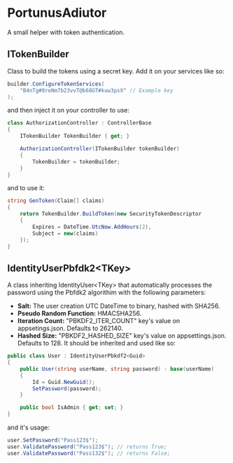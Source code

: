 # PortunusAdiutor
A small helper with token authentication.

## ITokenBuilder
Class to build the tokens using a secret key.
Add it on your services like so:
```csharp
builder.ConfigureTokenServices(
	"B4nTg#8reNm7b23vvT@b68GT#kuw3psX" // Example key
);
```
and then inject it on your controller to use:
```csharp
class AuthorizationController : ControllerBase
{
	ITokenBuilder TokenBuilder { get; }

	AuthorizationController(ITokenBuilder tokenBuilder)
	{
		TokenBuilder = tokenBuilder;
	}
}
```
and to use it:
```csharp
string GenToken(Claim[] claims)
{
	return TokenBuilder.BuildToken(new SecurityTokenDescriptor
	{
		Expires = DateTime.UtcNow.AddHours(2),
		Subject = new(claims)
	});
}
```
## IdentityUserPbfdk2\<TKey>
A class inheriting IdentityUser\<TKey> that automatically processes the password using the Pbfdk2 algorithim with the following parameters:
 -  **Salt:** The user creation UTC DateTime to binary, hashed with SHA256.
 -  **Pseudo Random Function:** HMACSHA256.
 -  **Iteration Count:** "PBKDF2_ITER_COUNT" key's value on appsetings.json. Defaults to 262140.
 -  **Hashed Size:** "PBKDF2_HASHED_SIZE" key's value on appsettings.json. Defaults to 128.
It should be inherited and used like so:
```csharp
public class User : IdentityUserPbkdf2<Guid>
{
	public User(string userName, string password) : base(userName)
	{
		Id = Guid.NewGuid();
		SetPassword(password);
	}

	public bool IsAdmin { get; set; }
}
```
and it's usage:
```csharp
user.SetPassword("Pass123$");
user.ValidatePassword("Pass123$"); // returns True;
user.ValidatePassword("Pass132$"); // returns False;
```
